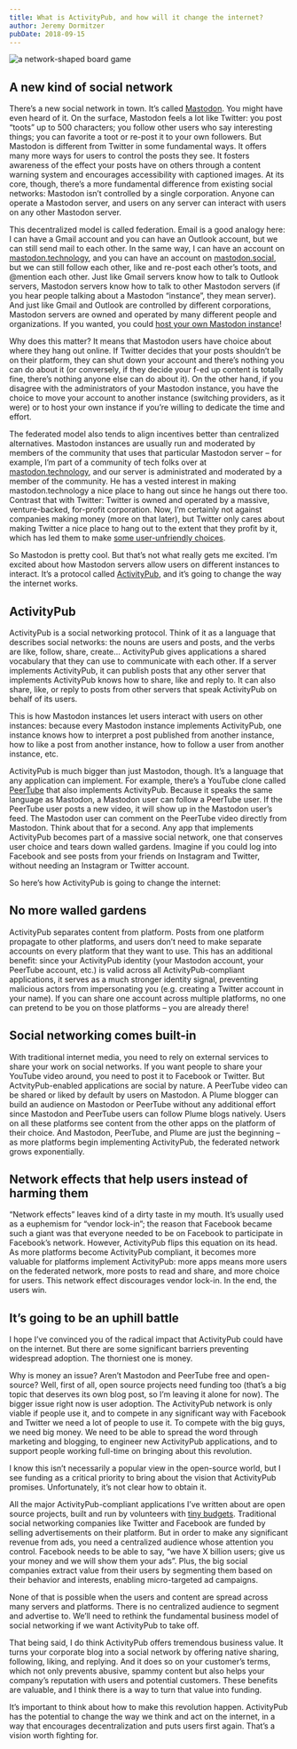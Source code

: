```yaml
---
title: What is ActivityPub, and how will it change the internet?
author: Jeremy Dormitzer
pubDate: 2018-09-15
---
```

<img alt="a network-shaped board game" src="/images/board-game.jpg" />

## A new kind of social network

There’s a new social network in town. It’s called [Mastodon](https://joinmastodon.org/). You might have even heard of it. On the surface, Mastodon feels a lot like Twitter: you post “toots” up to 500 characters; you follow other users who say interesting things; you can favorite a toot or re-post it to your own followers. But Mastodon is different from Twitter in some fundamental ways. It offers many more ways for users to control the posts they see. It fosters awareness of the effect your posts have on others through a content warning system and encourages accessibility with captioned images. At its core, though, there’s a more fundamental difference from existing social networks: Mastodon isn’t controlled by a single corporation. Anyone can operate a Mastodon server, and users on any server can interact with users on any other Mastodon server.

This decentralized model is called federation. Email is a good analogy here: I can have a Gmail account and you can have an Outlook account, but we can still send mail to each other. In the same way, I can have an account on [mastodon.technology](https://mastodon.technology/invite/JguyVqcL), and you can have an account on [mastodon.social](https://mastodon.social/), but we can still follow each other, like and re-post each other’s toots, and @mention each other. Just like Gmail servers know how to talk to Outlook servers, Mastodon servers know how to talk to other Mastodon servers (if you hear people talking about a Mastodon “instance”, they mean server). And just like Gmail and Outlook are controlled by different corporations, Mastodon servers are owned and operated by many different people and organizations. If you wanted, you could [host your own Mastodon instance](https://github.com/tootsuite/documentation#running-mastodon)!

Why does this matter? It means that Mastodon users have choice about where they hang out online. If Twitter decides that your posts shouldn’t be on their platform, they can shut down your account and there’s nothing you can do about it (or conversely, if they decide your f-ed up content is totally fine, there’s nothing anyone else can do about it). On the other hand, if you disagree with the administrators of your Mastodon instance, you have the choice to move your account to another instance (switching providers, as it were) or to host your own instance if you’re willing to dedicate the time and effort.

The federated model also tends to align incentives better than centralized alternatives. Mastodon instances are usually run and moderated by members of the community that uses that particular Mastodon server – for example, I’m part of a community of tech folks over at [mastodon.technology](https://mastodon.technology/invite/JguyVqcL), and our server is administrated and moderated by a member of the community. He has a vested interest in making mastodon.technology a nice place to hang out since he hangs out there too. Contrast that with Twitter: Twitter is owned and operated by a massive, venture-backed, for-profit corporation. Now, I’m certainly not against companies making money (more on that later), but Twitter only cares about making Twitter a nice place to hang out to the extent that they profit by it, which has led them to make [some user-unfriendly choices](http://www.slate.com/articles/technology/cover_story/2017/03/twitter_s_timeline_algorithm_and_its_effect_on_us_explained.html).

So Mastodon is pretty cool. But that’s not what really gets me excited. I’m excited about how Mastodon servers allow users on different instances to interact. It’s a protocol called [ActivityPub](https://activitypub.rocks/), and it’s going to change the way the internet works. 

## ActivityPub

ActivityPub is a social networking protocol. Think of it as a language that describes social networks: the nouns are users and posts, and the verbs are like, follow, share, create… ActivityPub gives applications a shared vocabulary that they can use to communicate with each other. If a server implements ActivityPub, it can publish posts that any other server that implements ActivityPub knows how to share, like and reply to. It can also share, like, or reply to posts from other servers that speak ActivityPub on behalf of its users.

This is how Mastodon instances let users interact with users on other instances: because every Mastodon instance implements ActivityPub, one instance knows how to interpret a post published from another instance, how to like a post from another instance, how to follow a user from another instance, etc.

ActivityPub is much bigger than just Mastodon, though. It’s a language that any application can implement. For example, there’s a YouTube clone called [PeerTube](https://joinpeertube.org/en/faq/) that also implements ActivityPub. Because it speaks the same language as Mastodon, a Mastodon user can follow a PeerTube user. If the PeerTube user posts a new video, it will show up in the Mastodon user’s feed. The Mastodon user can comment on the PeerTube video directly from Mastodon. Think about that for a second. Any app that implements ActivityPub becomes part of a massive social network, one that conserves user choice and tears down walled gardens. Imagine if you could log into Facebook and see posts from your friends on Instagram and Twitter, without needing an Instagram or Twitter account.

So here’s how ActivityPub is going to change the internet: 

## No more walled gardens

ActivityPub separates content from platform. Posts from one platform propagate to other platforms, and users don’t need to make separate accounts on every platform that they want to use. This has an additional benefit: since your ActivityPub identity (your Mastodon account, your PeerTube account, etc.) is valid across all ActivityPub-compliant applications, it serves as a much stronger identity signal, preventing malicious actors from impersonating you (e.g. creating a Twitter account in your name). If you can share one account across multiple platforms, no one can pretend to be you on those platforms – you are already there!

## Social networking comes built-in

With traditional internet media, you need to rely on external services to share your work on social networks. If you want people to share your YouTube video around, you need to post it to Facebook or Twitter. But ActvityPub-enabled applications are social by nature. A PeerTube video can be shared or liked by default by users on Mastodon. A Plume blogger can build an audience on Mastodon or PeerTube without any additional effort since Mastodon and PeerTube users can follow Plume blogs natively. Users on all these platforms see content from the other apps on the platform of their choice. And Mastodon, PeerTube, and Plume are just the beginning – as more platforms begin implementing ActivityPub, the federated network grows exponentially.

## Network effects that help users instead of harming them

“Network effects” leaves kind of a dirty taste in my mouth. It’s usually used as a euphemism for “vendor lock-in”; the reason that Facebook became such a giant was that everyone needed to be on Facebook to participate in Facebook’s network. However, ActivityPub flips this equation on its head. As more platforms become ActivityPub compliant, it becomes more valuable for platforms implement ActivityPub: more apps means more users on the federated network, more posts to read and share, and more choice for users. This network effect discourages vendor lock-in. In the end, the users win.

## It’s going to be an uphill battle

I hope I’ve convinced you of the radical impact that ActivityPub could have on the internet. But there are some significant barriers preventing widespread adoption. The thorniest one is money. 

Why is money an issue? Aren’t Mastodon and PeerTube free and open-source? Well, first of all, open source projects need funding too (that’s a big topic that deserves its own blog post, so I’m leaving it alone for now). The bigger issue right now is user adoption. The ActivityPub network is only viable if people use it, and to compete in any significant way with Facebook and Twitter we need a lot of people to use it. To compete with the big guys, we need big money. We need to be able to spread the word through marketing and blogging, to engineer new ActivityPub applications, and to support people working full-time on bringing about this revolution.

I know this isn’t necessarily a popular view in the open-source world, but I see funding as a critical priority to bring about the vision that ActivityPub promises. Unfortunately, it’s not clear how to obtain it.

All the major ActivityPub-compliant applications I’ve written about are open source projects, built and run by volunteers with [tiny budgets](https://www.patreon.com/mastodon). Traditional social networking companies like Twitter and Facebook are funded by selling advertisements on their platform. But in order to make any significant revenue from ads, you need a centralized audience whose attention you control. Facebook needs to be able to say, “we have X billion users; give us your money and we will show them your ads”. Plus, the big social companies extract value from their users by segmenting them based on their behavior and interests, enabling micro-targeted ad campaigns.

None of that is possible when the users and content are spread across many servers and platforms. There is no centralized audience to segment and advertise to. We’ll need to rethink the fundamental business model of social networking if we want ActivityPub to take off.

That being said, I do think ActivityPub offers tremendous business value. It turns your corporate blog into a social network by offering native sharing, following, liking, and replying. And it does so on your customer’s terms, which not only prevents abusive, spammy content but also helps your company’s reputation with users and potential customers. These benefits are valuable, and I think there is a way to turn that value into funding.

It’s important to think about how to make this revolution happen. ActivityPub has the potential to change the way we think and act on the internet, in a way that encourages decentralization and puts users first again. That’s a vision worth fighting for.
